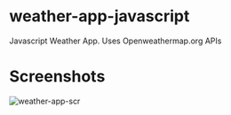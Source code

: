 # weather-app-javascript
Javascript Weather App. Uses Openweathermap.org APIs


# Screenshots
![weather-app-scr](https://user-images.githubusercontent.com/110059221/181770900-b8ea44b2-85b5-4680-882a-72b52e4254a4.png)

